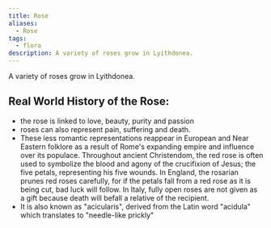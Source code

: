 ```yaml
---
title: Rose
aliases:
  - Rose
tags:
  - flora
description: A variety of roses grow in Lyithdonea.
---
```

A variety of roses grow in Lyithdonea.
## Real World History of the Rose:
- the rose is linked to love, beauty, purity and passion
- roses can also represent pain, suffering and death.
- These less romantic representations reappear in European and Near Eastern folklore as a result of Rome's expanding empire and influence over its populace. Throughout ancient Christendom, the red rose is often used to symbolize the blood and agony of the crucifixion of Jesus; the five petals, representing his five wounds. In England, the rosarian prunes red roses carefully, for if the petals fall from a red rose as it is being cut, bad luck will follow. In Italy, fully open roses are not given as a gift because death will befall a relative of the recipient.
- It is also known as "acicularis", derived from the Latin word "acidula" which translates to "needle-like prickly"